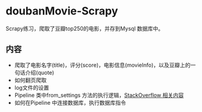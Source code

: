 # doubanMovie-Scrapy

Scrapy练习，爬取了豆瓣top250的电影，并存到Mysql 数据库中。
## 内容
- 爬取了电影名字(title)，评分(score)，电影信息(movieInfo)，以及豆瓣上的一句话介绍(quote)
- 如何翻页爬取
- log文件的设置
- Pipeline 类中from_settings 方法的执行逻辑，[StackOverflow 相关内容](http://stackoverflow.com/questions/25063117/how-do-scrapy-from-settings-and-from-crawler-class-methods-work)
- 如何在Pipeline 中连接数据库，执行数据库指令
